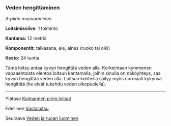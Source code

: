 ### Veden hengittäminen

*3-piirin muovaaminen* 

**Loitsimisviive:** 1 toiminto

**Kantama:** 12 metriä

**Komponentit:** taikasana, ele, aines (ruoko tai olki)

**Kesto:** 24 tuntia

Tämä loitsu antaa kyvyn hengittää veden alla. Korkeintaan kymmenen vapaaehtoista olentoa loitsun kantamalla, joihin sinulla on näköyhteys, saa kyvyn hengittää veden alla. Loitsun kohteilla säilyy myös normaali kykynsä hengittää (he eivät tukehdu veden ulkopuolella).

----

Ylätaso [Kolmannen piirin loitsut](3_piirin_loitsut.md)

Edellinen [Vastaloitsu](Vastaloitsu.md)

Seuraava [Veden ja ruoan luominen](Veden_ja_ruoan_luominen.md)
